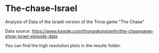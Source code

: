 # The-chase-Israel
Analysis of Data of the Israeli version of the Trivia game "The Chase"

Data source: https://www.kaggle.com/thomaskonstantin/the-chasegame-show-israel-episode-data

You can find the high resolution plots in the results folder.

